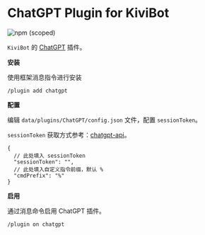 # ChatGPT Plugin for KiviBot

![npm (scoped)](https://img.shields.io/npm/v/kivibot-plugin-chatgpt?color=527dec&label=kivibot-plugin-chatgpt&style=flat-square)

`KiviBot` 的 [ChatGPT](https://chat.openai.com) 插件。

**安装**

使用框架消息指令进行安装

```shell
/plugin add chatgpt
```

**配置**

编辑 `data/plugins/ChatGPT/config.json` 文件，配置 `sessionToken`。

`sessionToken` 获取方式参考：[chatgpt-api](https://github.com/transitive-bullshit/chatgpt-api#session-tokens)。

```jsonc
{
  // 此处填入 sessionToken
  "sessionToken": "",
  // 此处填入自定义指令前缀，默认 %
  "cmdPrefix": "%"
}
```

**启用**

通过消息命令启用 ChatGPT 插件。

```shell
/plugin on chatgpt
```
